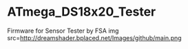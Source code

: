 # ATmega_DS18x20_Tester
Firmware for Sensor Tester by FSA
img src=http://dreamshader.bplaced.net/Images/github/main.png
